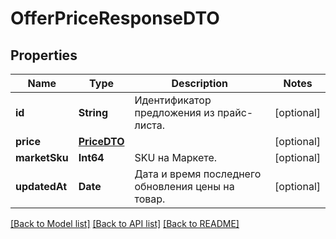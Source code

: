 # OfferPriceResponseDTO

## Properties
Name | Type | Description | Notes
------------ | ------------- | ------------- | -------------
**id** | **String** | Идентификатор предложения из прайс-листа. | [optional] 
**price** | [**PriceDTO**](PriceDTO.md) |  | [optional] 
**marketSku** | **Int64** | SKU на Маркете. | [optional] 
**updatedAt** | **Date** | Дата и время последнего обновления цены на товар. | [optional] 

[[Back to Model list]](../README.md#documentation-for-models) [[Back to API list]](../README.md#documentation-for-api-endpoints) [[Back to README]](../README.md)



